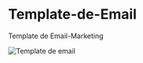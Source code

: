 # Template-de-Email
 Template de Email-Marketing

![Template de email](https://github.com/MarlonPereira-Tech/Template-de-Email/assets/132296352/ac16b0d4-5839-4e8d-a054-ee6296d4eb44)  


 
